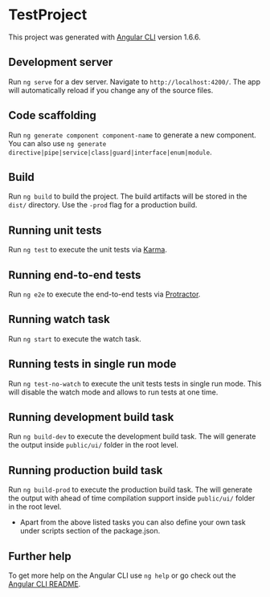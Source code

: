 # TestProject

This project was generated with [Angular CLI](https://github.com/angular/angular-cli) version 1.6.6.

## Development server

Run `ng serve` for a dev server. Navigate to `http://localhost:4200/`. The app will automatically reload if you change any of the source files.

## Code scaffolding

Run `ng generate component component-name` to generate a new component. You can also use `ng generate directive|pipe|service|class|guard|interface|enum|module`.

## Build

Run `ng build` to build the project. The build artifacts will be stored in the `dist/` directory. Use the `-prod` flag for a production build.

## Running unit tests

Run `ng test` to execute the unit tests via [Karma](https://karma-runner.github.io).

## Running end-to-end tests

Run `ng e2e` to execute the end-to-end tests via [Protractor](http://www.protractortest.org/).

## Running watch task

Run `ng start` to execute the watch task.

## Running tests in single run mode

Run `ng test-no-watch` to execute the unit tests tests in single run mode. This will disable the watch mode and allows to run tests at one time.

## Running development build task

Run `ng build-dev` to execute the development build task. The will generate the output inside `public/ui/` folder in the root level.

## Running production build task

Run `ng build-prod` to execute the production build task. The will generate the output with ahead of time compilation support 
inside `public/ui/` folder in the root level.

- Apart from the above listed tasks you can also define your own task under scripts section of the package.json.

## Further help

To get more help on the Angular CLI use `ng help` or go check out the [Angular CLI README](https://github.com/angular/angular-cli/blob/master/README.md).
